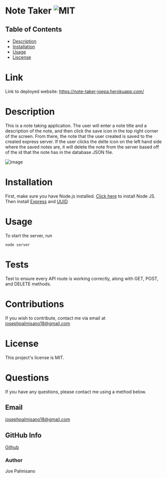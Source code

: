 # Note Taker ![MIT](https://img.shields.io/badge/License-MIT-blue.svg)

## Table of Contents

- [Description](#description)
- [Installation](#installation)
- [Usage](#usage)
- [Liscense](#license)

# Link
Link to deployed website: https://note-taker-joepa.herokuapp.com/

# Description

This is a note taking application. The user will enter a note title and a description of the note, and then click the save icon in the top right corner of the screen. From there, the note that the user created is saved to the created express server. If the user clicks the delte icon on the left hand side where the saved notes are, it will delete the note from the server based off of the id that the note has in the database JSON file.

![image](https://user-images.githubusercontent.com/95255407/156900007-e06c761b-d11d-4505-b951-87c8b7edf06c.png)

# Installation

First, make sure you have Node.js installed. [Click here](https://nodejs.org/en/download/) to install Node JS. Then install [Express](https://www.npmjs.com/package/express) and [UUID](https://www.npmjs.com/package/uuid).

# Usage

To start the server, run

```
node server
```

# Tests

Test to ensure every API route is working correctly, along with GET, POST, and DELETE methods.

# Contributions

If you wish to contribute, contact me via email at josephpalmisano18@gmail.com

# License

This project's license is MIT.

# Questions

If you have any questions, please contact me using a method below.


## Email

josephpalmisano18@gmail.com

## GitHub Info
[Github](https://github.com/joepamedia/)

### Author

Joe Palmisano
